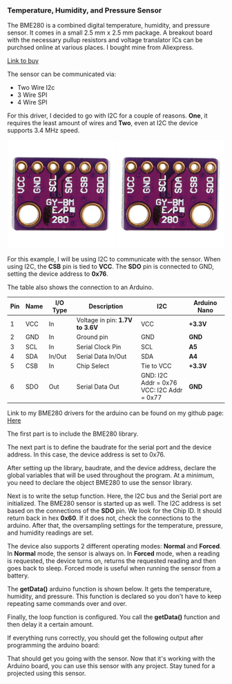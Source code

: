 ### Temperature, Humidity, and Pressure Sensor

The BME280 is a combined digital temperature, humidity, and pressure sensor. It comes in a small 2.5 mm x 2.5 mm package. A breakout board with the necessary pullup resistors and voltage translator ICs can be purchsed online at various places. I bought mine from Aliexpress.

[Link to buy](https://www.aliexpress.com/item/33052320902.html?spm=a2g0o.productlist.0.0.d96023892YdO9c&algo_pvid=8ee19218-7c1c-4fef-bfe3-3f53120eccb9&algo_expid=8ee19218-7c1c-4fef-bfe3-3f53120eccb9-1&btsid=225280c4-0977-47d0-8cf9-4e644d557fc9&ws_ab_test=searchweb0_0,searchweb201602_5,searchweb201603_52)

The sensor can be communicated via:
- Two Wire I2c
- 3 Wire SPI
- 4 Wire SPI

For this driver, I decided to go with I2C for a couple of reasons. **One**, it requires the least amount of wires and **Two**, even at I2C the device supports 3.4 MHz speed.

<img src="images/bme280_arduino_driver/bme280_back.jpg" width="250px" height="250px"> <img src="images/bme280_arduino_driver/bme280_back.jpg" width="250px" height="250px">

For this example, I will be using I2C to communicate with the sensor. When using I2C, the **CSB** pin is tied to **VCC**. The **SDO** pin is connected to GND, setting the device address to **0x76**.

The table also shows the connection to an Arduino.

<table>
						<thead>
							<tr>
								<th>Pin</th>
								<th>Name</th>
								<th>I/O Type</th>
								<th>Description</th>
								<th>I2C</th>
								<th>Arduino Nano</th>
							</tr>
						</thead>
						<tbody>
							<tr>
								<td>1</td>
								<td>VCC</td>
								<td>In</td>
								<td>Voltage in pin: <b>1.7V to 3.6V</b></td>
								<td>VCC</td>
								<td><b>+3.3V</b></td>
							</tr>
							<tr>
								<td>2</td>
								<td>GND</td>
								<td>In</td>
								<td>Ground pin</td>
								<td>GND</td>
								<td><b>GND</b></td>
							</tr>
							<tr>
								<td>3</td>
								<td>SCL</td>
								<td>In</td>
								<td>Serial Clock Pin</td>
								<td>SCL</td>
								<td><b>A5</b></td>
							</tr>
							<tr>
								<td>4</td>
								<td>SDA</td>
								<td>In/Out</td>
								<td>Serial Data In/Out</td>
								<td>SDA</td>
								<td><b>A4</b></td>
							</tr>
							<tr>
								<td>5</td>
								<td>CSB</td>
								<td>In</td>
								<td>Chip Select</td>
								<td>Tie to VCC</td>
								<td><b>+3.3V</b></td>
							</tr>
							<tr>
								<td>6</td>
								<td>SDO</td>
								<td>Out</td>
								<td>Serial Data Out</td>
								<td>GND: I2C Addr = 0x76<br>
									VCC: I2C Addr = 0x77
								</td>
								<td><b>GND</b></td>
							</tr>
						</tbody>
					</table>

Link to my BME280 drivers for the arduino can be found on my github page: [Here](https://github.com/hshah89/BME280_Arduino_Driver)

The first part is to include the BME280 library.

The next part is to define the baudrate for the serial port and the device address. In this case, the device address is set to 0x76.

After setting up the library, baudrate, and the device address, declare the global variables that will be used throughout the program. At a minimum, you need to declare the object BME280 to use the sensor library.

Next is to write the setup function. Here, the I2C bus and the Serial port are initialized. The BME280 sensor is started up as well. The I2C address is set based on the connections of the **SDO** pin. We look for the Chip ID. It should return back in hex **0x60**. If it does not, check the connections to the arduino.
After that, the oversampling settings for the temperature, pressure, and humidity readings are set.

The device also supports 2 different operating modes: **Normal** and **Forced**. In **Normal** mode, the sensor is always on. In **Forced** mode, when a reading is requested, the device turns on, returns the requested reading and then goes back to sleep. Forced mode is useful when running the sensor from a battery.

The **getData()** arduino function is shown below. It gets the temperature, humidity, and pressure. This function is declared so you don't have to keep repeating same commands over and over.

Finally, the loop function is configured. You call the **getData()** function and then delay it a certain amount.

If everything runs correctly, you should get the following output after programming the arduino board:

That should get you going with the sensor. Now that it's working with the Arduino board, you can use this sensor with any project. Stay tuned for a projected using this sensor.

<script src="https://github.com/hshah89/BME280_Arduino_Driver/blob/master/bme280.cpp"></script>